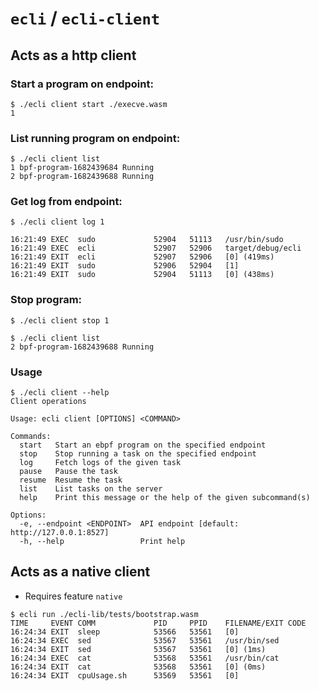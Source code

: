 # `ecli` / `ecli-client` 

## Acts as a http client

### Start a program on endpoint:  
```console  
$ ./ecli client start ./execve.wasm
1
```

### List running program on endpoint:  
```console
$ ./ecli client list 
1 bpf-program-1682439684 Running
2 bpf-program-1682439688 Running
```

### Get log from endpoint:  
```console
$ ./ecli client log 1

16:21:49 EXEC  sudo             52904   51113   /usr/bin/sudo
16:21:49 EXEC  ecli             52907   52906   target/debug/ecli
16:21:49 EXIT  ecli             52907   52906   [0] (419ms)
16:21:49 EXIT  sudo             52906   52904   [1]
16:21:49 EXIT  sudo             52904   51113   [0] (438ms)
```

### Stop program:  

```console
$ ./ecli client stop 1
```

```console
$ ./ecli client list
2 bpf-program-1682439688 Running
```

### Usage
```console
$ ./ecli client --help
Client operations

Usage: ecli client [OPTIONS] <COMMAND>

Commands:
  start   Start an ebpf program on the specified endpoint
  stop    Stop running a task on the specified endpoint
  log     Fetch logs of the given task
  pause   Pause the task
  resume  Resume the task
  list    List tasks on the server
  help    Print this message or the help of the given subcommand(s)

Options:
  -e, --endpoint <ENDPOINT>  API endpoint [default: http://127.0.0.1:8527]
  -h, --help                 Print help
```

## Acts as a native client
- Requires feature `native`
```console
$ ecli run ./ecli-lib/tests/bootstrap.wasm
TIME     EVENT COMM             PID     PPID    FILENAME/EXIT CODE
16:24:34 EXIT  sleep            53566   53561   [0]
16:24:34 EXEC  sed              53567   53561   /usr/bin/sed
16:24:34 EXIT  sed              53567   53561   [0] (1ms)
16:24:34 EXEC  cat              53568   53561   /usr/bin/cat
16:24:34 EXIT  cat              53568   53561   [0] (0ms)
16:24:34 EXIT  cpuUsage.sh      53569   53561   [0]
```
